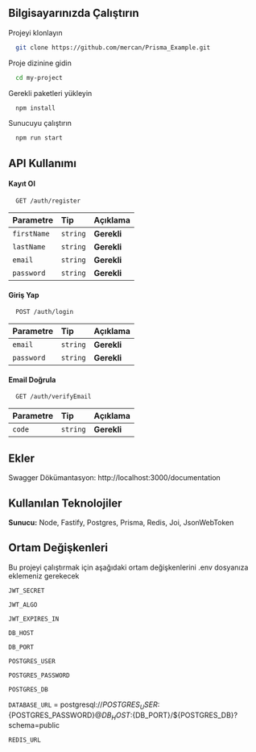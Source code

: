 ## Bilgisayarınızda Çalıştırın

Projeyi klonlayın

```bash
  git clone https://github.com/mercan/Prisma_Example.git
```

Proje dizinine gidin

```bash
  cd my-project
```

Gerekli paketleri yükleyin

```bash
  npm install
```

Sunucuyu çalıştırın

```bash
  npm run start
```

## API Kullanımı

#### Kayıt Ol

```http
  GET /auth/register
```

| Parametre   | Tip      | Açıklama    |
| :---------- | :------- | :---------- |
| `firstName` | `string` | **Gerekli** |
| `lastName`  | `string` | **Gerekli** |
| `email`     | `string` | **Gerekli** |
| `password`  | `string` | **Gerekli** |

#### Giriş Yap

```http
  POST /auth/login
```

| Parametre  | Tip      | Açıklama    |
| :--------- | :------- | :---------- |
| `email`    | `string` | **Gerekli** |
| `password` | `string` | **Gerekli** |

#### Email Doğrula

```http
  GET /auth/verifyEmail
```

| Parametre | Tip      | Açıklama    |
| :-------- | :------- | :---------- |
| `code`    | `string` | **Gerekli** |

## Ekler

Swagger Dökümantasyon: http://localhost:3000/documentation

## Kullanılan Teknolojiler

**Sunucu:** Node, Fastify, Postgres, Prisma, Redis, Joi, JsonWebToken

## Ortam Değişkenleri

Bu projeyi çalıştırmak için aşağıdaki ortam değişkenlerini .env dosyanıza eklemeniz gerekecek

`JWT_SECRET`

`JWT_ALGO`

`JWT_EXPIRES_IN`

`DB_HOST`

`DB_PORT`

`POSTGRES_USER`

`POSTGRES_PASSWORD`

`POSTGRES_DB`

`DATABASE_URL` = postgresql://${POSTGRES_USER}:${POSTGRES_PASSWORD}@${DB_HOST}:${DB_PORT}/${POSTGRES_DB}?schema=public

`REDIS_URL`
